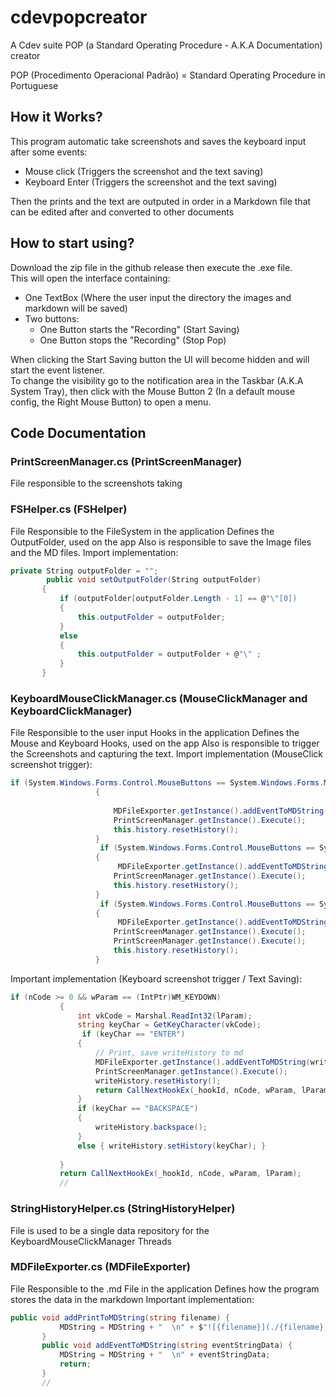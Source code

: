 # cdevpopcreator

A Cdev suite POP (a Standard Operating Procedure - A.K.A Documentation) creator  

POP (Procedimento Operacional Padrão) = Standard Operating Procedure in Portuguese

## How it Works?

This program automatic take screenshots and saves the keyboard input after some events:

- Mouse click (Triggers the screenshot and the text saving)
- Keyboard Enter (Triggers the screenshot and the text saving)  

Then the prints and the text are outputed in order in a Markdown file that can be edited after and converted to other documents

## How to start using?

Download the zip file in the github release then execute the .exe file.  
This will open the interface containing:

- One TextBox (Where the user input the directory the images and markdown will be saved)
- Two buttons:  
  - One Button starts the "Recording" (Start Saving)
  - One Button stops the "Recording" (Stop Pop)

When clicking the Start Saving button the UI will become hidden and will start the event listener.  
To change the visibility go to the notification area in the Taskbar (A.K.A System Tray), then click with the Mouse Button 2 (In a default mouse config, the Right Mouse Button) to open a menu.

## Code Documentation

### PrintScreenManager.cs (PrintScreenManager)

 File responsible to the screenshots taking  

### FSHelper.cs (FSHelper)

 File Responsible to the FileSystem in the application
 Defines the OutputFolder, used on the app
 Also is responsible to save the Image files and the MD files.
 Import implementation:

``` cs
private String outputFolder = "";
        public void setOutputFolder(String outputFolder)
       {
           if (outputFolder[outputFolder.Length - 1] == @"\"[0]) 
           {
               this.outputFolder = outputFolder;
           }
           else
           {
               this.outputFolder = outputFolder + @"\" ;
           }
       }
```

### KeyboardMouseClickManager.cs (MouseClickManager and KeyboardClickManager)

 File Responsible to the user input Hooks in the application
 Defines the Mouse and Keyboard Hooks, used on the app
 Also is responsible to trigger the Screenshots and capturing the text.
 Import implementation (MouseClick screenshot trigger):

``` cs
if (System.Windows.Forms.Control.MouseButtons == System.Windows.Forms.MouseButtons.Left)
                   {
                       
                       MDFileExporter.getInstance().addEventToMDString(this.history.getHistory());
                       PrintScreenManager.getInstance().Execute();
                       this.history.resetHistory();
                   }
                    if (System.Windows.Forms.Control.MouseButtons == System.Windows.Forms.MouseButtons.Right)
                   {
                        MDFileExporter.getInstance().addEventToMDString(this.history.getHistory());
                       PrintScreenManager.getInstance().Execute();
                       this.history.resetHistory();
                   }
                    if (System.Windows.Forms.Control.MouseButtons == System.Windows.Forms.MouseButtons.Middle)
                   {
                        MDFileExporter.getInstance().addEventToMDString(this.history.getHistory());
                       PrintScreenManager.getInstance().Execute();
                       PrintScreenManager.getInstance().Execute();
                       this.history.resetHistory();
                   }
```

 Important implementation (Keyboard screenshot trigger / Text Saving):  

``` cs
if (nCode >= 0 && wParam == (IntPtr)WM_KEYDOWN)
           {
               int vkCode = Marshal.ReadInt32(lParam);
               string keyChar = GetKeyCharacter(vkCode);
                if (keyChar == "ENTER")
               {
                   // Print, save writeHistory to md
                   MDFileExporter.getInstance().addEventToMDString(writeHistory.getHistory());
                   PrintScreenManager.getInstance().Execute();
                   writeHistory.resetHistory();
                   return CallNextHookEx(_hookId, nCode, wParam, lParam);
               }
               if (keyChar == "BACKSPACE")
               {
                   writeHistory.backspace();
               }
               else { writeHistory.setHistory(keyChar); }
               
           }
           return CallNextHookEx(_hookId, nCode, wParam, lParam);
           // 
```

### StringHistoryHelper.cs (StringHistoryHelper)

 File is used to be a single data repository for the KeyboardMouseClickManager Threads

### MDFileExporter.cs (MDFileExporter)

 File Responsible to the .md File in the application
 Defines how the program stores the data in the markdown
 Important implementation:

``` cs
public void addPrintToMDString(string filename) {
           MDString = MDString + "  \n" + $"![{filename}](./{filename})";
       }
       public void addEventToMDString(string eventStringData) {
           MDString = MDString + "  \n" + eventStringData;
           return; 
       }
       // 
```
